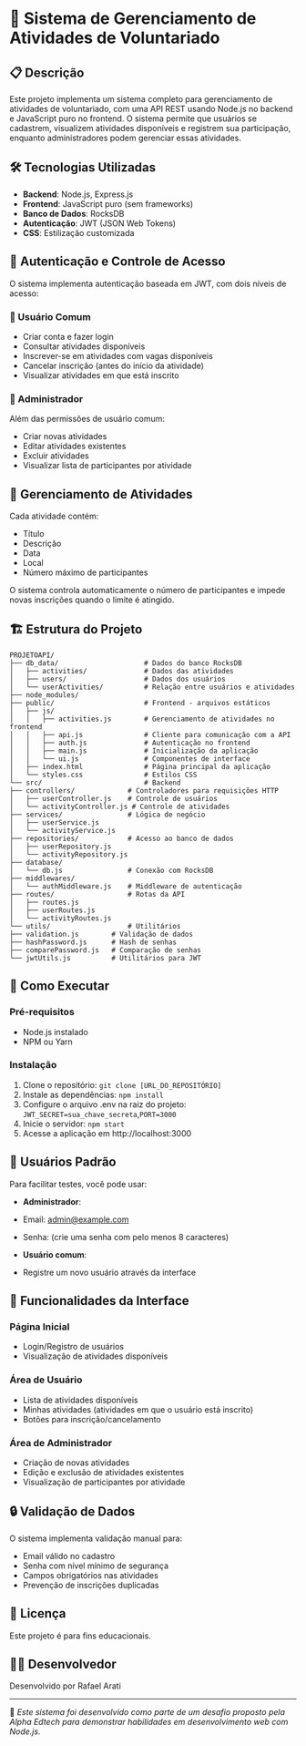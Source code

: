 # 🌟 Sistema de Gerenciamento de Atividades de Voluntariado

## 📋 Descrição
Este projeto implementa um sistema completo para gerenciamento de atividades de voluntariado, com uma API REST usando Node.js no backend e JavaScript puro no frontend. O sistema permite que usuários se cadastrem, visualizem atividades disponíveis e registrem sua participação, enquanto administradores podem gerenciar essas atividades.

## 🛠️ Tecnologias Utilizadas
- **Backend**: Node.js, Express.js
- **Frontend**: JavaScript puro (sem frameworks)
- **Banco de Dados**: RocksDB
- **Autenticação**: JWT (JSON Web Tokens)
- **CSS**: Estilização customizada

## 🔐 Autenticação e Controle de Acesso
O sistema implementa autenticação baseada em JWT, com dois níveis de acesso:

### 👤 Usuário Comum
- Criar conta e fazer login
- Consultar atividades disponíveis
- Inscrever-se em atividades com vagas disponíveis
- Cancelar inscrição (antes do início da atividade)
- Visualizar atividades em que está inscrito

### 👑 Administrador
Além das permissões de usuário comum:
- Criar novas atividades
- Editar atividades existentes
- Excluir atividades
- Visualizar lista de participantes por atividade

## 📝 Gerenciamento de Atividades
Cada atividade contém:
- Título
- Descrição
- Data
- Local
- Número máximo de participantes

O sistema controla automaticamente o número de participantes e impede novas inscrições quando o limite é atingido.

## 🏗️ Estrutura do Projeto
```
PROJETOAPI/
├── db_data/                     # Dados do banco RocksDB
│   ├── activities/              # Dados das atividades
│   ├── users/                   # Dados dos usuários
│   └── userActivities/          # Relação entre usuários e atividades
├── node_modules/
├── public/                      # Frontend - arquivos estáticos
│   ├── js/
│   │   ├── activities.js        # Gerenciamento de atividades no frontend
│   │   ├── api.js               # Cliente para comunicação com a API
│   │   ├── auth.js              # Autenticação no frontend
│   │   ├── main.js              # Inicialização da aplicação
│   │   └── ui.js                # Componentes de interface
│   ├── index.html               # Página principal da aplicação
│   └── styles.css               # Estilos CSS
└── src/                         # Backend
├── controllers/             # Controladores para requisições HTTP
│   ├── userController.js    # Controle de usuários
│   └── activityController.js # Controle de atividades
├── services/                # Lógica de negócio
│   ├── userService.js
│   └── activityService.js
├── repositories/            # Acesso ao banco de dados
│   ├── userRepository.js
│   └── activityRepository.js
├── database/
│   └── db.js                # Conexão com RocksDB
├── middlewares/
│   └── authMiddleware.js    # Middleware de autenticação
├── routes/                  # Rotas da API
│   ├── routes.js
│   ├── userRoutes.js
│   └── activityRoutes.js
└── utils/                   # Utilitários
├── validation.js        # Validação de dados
├── hashPassword.js      # Hash de senhas
├── comparePassword.js   # Comparação de senhas
└── jwtUtils.js          # Utilitários para JWT
```
## 🚀 Como Executar

### Pré-requisitos
- Node.js instalado
- NPM ou Yarn

### Instalação
1. Clone o repositório: 
```git clone [URL_DO_REPOSITÓRIO]```
2. Instale as dependências: 
```npm install```
3. Configure o arquivo .env na raiz do projeto: 
``JWT_SECRET=sua_chave_secreta``,``PORT=3000``
5. Inicie o servidor: 
``npm start``
6. Acesse a aplicação em http://localhost:3000

## 👥 Usuários Padrão
Para facilitar testes, você pode usar:

- **Administrador**:
- Email: admin@example.com
- Senha: (crie uma senha com pelo menos 8 caracteres)

- **Usuário comum**:
- Registre um novo usuário através da interface

## 📱 Funcionalidades da Interface

### Página Inicial
- Login/Registro de usuários
- Visualização de atividades disponíveis

### Área de Usuário
- Lista de atividades disponíveis
- Minhas atividades (atividades em que o usuário está inscrito)
- Botões para inscrição/cancelamento

### Área de Administrador
- Criação de novas atividades
- Edição e exclusão de atividades existentes
- Visualização de participantes por atividade

## 🔒 Validação de Dados
O sistema implementa validação manual para:
- Email válido no cadastro
- Senha com nível mínimo de segurança
- Campos obrigatórios nas atividades
- Prevenção de inscrições duplicadas

## 📜 Licença
Este projeto é para fins educacionais.

## 👨‍💻 Desenvolvedor
Desenvolvido por Rafael Arati

---

📝 *Este sistema foi desenvolvido como parte de um desafio proposto pela Alpha Edtech para demonstrar habilidades em desenvolvimento web com Node.js.*
